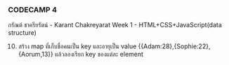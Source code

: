 ### CODECAMP 4

กรัณต์ ชาครียรัตน์ - Karant Chakreyarat
Week 1 - HTML+CSS+JavaScript(data structure)

10. สร้าง map ที่เก็บชื่อคนเป็น key และอายุเป็น value {{Adam:28},{Sophie:22},{Aorum,13}} แล้วลองเรียก key ของแต่ละ element
